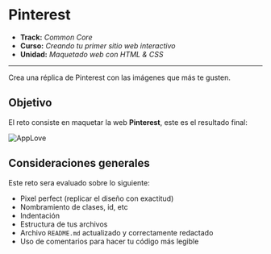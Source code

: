 # Pinterest

* **Track:** _Common Core_
* **Curso:** _Creando tu primer sitio web interactivo_
* **Unidad:** _Maquetado web con HTML & CSS_

***
Crea una réplica de Pinterest con las imágenes que más te gusten.



## Objetivo

El reto consiste en maquetar la web **Pinterest**, este es el resultado final:

![AppLove](http://subefotos.com/ver/?06d3ae6507b8d87c60910b66a58c4e9co.jpg) 



## Consideraciones generales

Este reto sera evaluado sobre lo siguiente:

- Pixel perfect (replicar el diseño con exactitud)
- Nombramiento de clases, id, etc
- Indentación
- Estructura de tus archivos
- Archivo `README.md` actualizado y correctamente redactado
- Uso de comentarios para hacer tu código más legible

